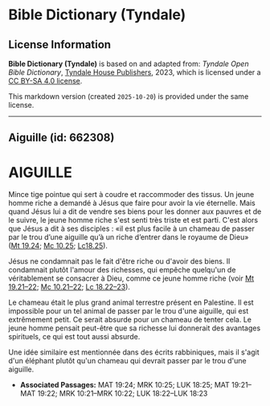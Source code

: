 # Bible Dictionary (Tyndale)

## License Information

**Bible Dictionary (Tyndale)** is based on and adapted from: _Tyndale Open Bible Dictionary_, [Tyndale House Publishers](https://tyndaleopenresources.com/), 2023, which is licensed under a [CC BY-SA 4.0 license](https://creativecommons.org/licenses/by-sa/4.0/legalcode.en).

This markdown version (created `2025-10-20`) is provided under the same license.



--------------------------------

## Aiguille (id: 662308)

AIGUILLE
========

Mince tige pointue qui sert à coudre et raccommoder des tissus. Un jeune homme riche a demandé à Jésus que faire pour avoir la vie éternelle. Mais quand Jésus lui a dit de vendre ses biens pour les donner aux pauvres et de le suivre, le jeune homme riche s'est senti très triste et est parti. C'est alors que Jésus a dit à ses disciples : «il est plus facile à un chameau de passer par le trou d’une aiguille qu’à un riche d’entrer dans le royaume de Dieu» ([Mt 19\.24](https://ref.ly/Matt19:24); [Mc 10\.25](https://ref.ly/Mark10:25); [Lc18\.25](https://ref.ly/Luke18:25)).

Jésus ne condamnait pas le fait d'être riche ou d'avoir des biens. Il condamnait plutôt l'amour des richesses, qui empêche quelqu'un de véritablement se consacrer à Dieu, comme ce jeune homme riche (voir [Mt 19\.21–22](https://ref.ly/Matt19:21-Matt19:22); [Mc 10\.21–22](https://ref.ly/Mark10:21-Mark10:22); [Lc 18\.22–23](https://ref.ly/Luke18:22-Luke18:23)). 

Le chameau était le plus grand animal terrestre présent en Palestine. Il est impossible pour un tel animal de passer par le trou d'une aiguille, qui est extrêmement petit. Ce serait absurde pour un chameau de tenter cela. Le jeune homme pensait peut\-être que sa richesse lui donnerait des avantages spirituels, ce qui est tout aussi absurde. 

Une idée similaire est mentionnée dans des écrits rabbiniques, mais il s'agit d'un éléphant plutôt qu'un chameau qui devrait passer par le trou d'une aiguille.

* **Associated Passages:** MAT 19:24; MRK 10:25; LUK 18:25; MAT 19:21–MAT 19:22; MRK 10:21–MRK 10:22; LUK 18:22–LUK 18:23

